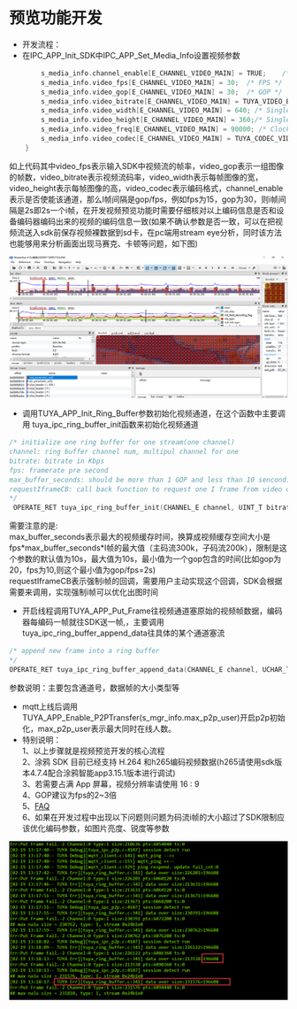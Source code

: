 # 预览功能开发
* 开发流程：
* 在IPC_APP_Init_SDK中IPC_APP_Set_Media_Info设置视频参数     

```C
        s_media_info.channel_enable[E_CHANNEL_VIDEO_MAIN] = TRUE;    /* Whether to enable local HD video streaming */
        s_media_info.video_fps[E_CHANNEL_VIDEO_MAIN] = 30;  /* FPS */
        s_media_info.video_gop[E_CHANNEL_VIDEO_MAIN] = 30;  /* GOP */
        s_media_info.video_bitrate[E_CHANNEL_VIDEO_MAIN] = TUYA_VIDEO_BITRATE_1M; /* Rate limit */
        s_media_info.video_width[E_CHANNEL_VIDEO_MAIN] = 640; /* Single frame resolution of width*/
        s_media_info.video_height[E_CHANNEL_VIDEO_MAIN] = 360;/* Single frame resolution of height */
        s_media_info.video_freq[E_CHANNEL_VIDEO_MAIN] = 90000; /* Clock frequency */
        s_media_info.video_codec[E_CHANNEL_VIDEO_MAIN] = TUYA_CODEC_VIDEO_H264; /* Encoding format */
    }
```

  如上代码其中video_fps表示输入SDK中视频流的帧率，video_gop表示一组图像的帧数，video_bitrate表示视频流码率，video_width表示每帧图像的宽， video_height表示每帧图像的高，video_codec表示编码格式，channel_enable表示是否使能该通道，那么I帧间隔是gop/fps，例如fps为15，gop为30，则i帧间隔是2s即2s一个i帧，在开发视频预览功能时需要仔细核对以上编码信息是否和设备编码器编码出来的视频的编码信息一致(如果不确认参数是否一致，可以在把视频流送入sdk前保存视频裸数据到sd卡，在pc端用stream eye分析，同时该方法也能够用来分析画面出现马赛克、卡顿等问题，如下图)  
<div align=center><img  src = "stream_eye.jpg"alt="img" style="zoom:150%;"></div>    

* 调用TUYA_APP_Init_Ring_Buffer参数初始化视频通道，在这个函数中主要调用 tuya_ipc_ring_buffer_init函数来初始化视频通道  
```C
/* initialize one ring buffer for one stream(one channel)
channel: ring buffer channel num, multipul channel for one 
bitrate: bitrate in Kbps
fps: framerate pre second
max_buffer_seconds: should be more than 1 GOP and less than 10 sencond. Set to 0 as default(10s).
requestIframeCB: call back function to request one I frame from video decoder. set to NULL if not needed or for NON-video stream.
*/
 OPERATE_RET tuya_ipc_ring_buffer_init(CHANNEL_E channel, UINT_T bitrate, UINT_T fps, UINT_T max_buffer_seconds, FUNC_REQUEST_I_FRAME requestIframeCB);  
```
需要注意的是:  
  max_buffer_seconds表示最大的视频缓存时间，换算成视频缓存空间大小是fps*max_buffer_seconds\*I帧的最大值（主码流300k，子码流200k），限制是这个参数的默认值为10s，最大值为10s，最小值为一个gop包含的时间(比如gop为20，fps为10,则这个最小值为gop/fps=2s)  
  requestIframeCB表示强制i帧的回调，需要用户主动实现这个回调，SDK会根据需要来调用，实现强制i帧可以优化出图时间  

* 开启线程调用TUYA_APP_Put_Frame往视频通道塞原始的视频帧数据，编码器每编码一帧就往SDK送一帧,，主要调用tuya_ipc_ring_buffer_append_data往具体的某个通道塞流    

```C
/* append new frame into a ring buffer
*/
OPERATE_RET tuya_ipc_ring_buffer_append_data(CHANNEL_E channel, UCHAR_T *addr, UINT_T size, MEDIA_FRAME_TYPE_E type, UINT64_T pts);  
```
参数说明：主要包含通道号，数据帧的大小类型等    
* mqtt上线后调用TUYA_APP_Enable_P2PTransfer(s_mgr_info.max_p2p_user)开启p2p初始化，max_p2p_user表示最大同时在线人数。  
* 特别说明：  
1、以上步骤就是视频预览开发的核心流程  
2、涂鸦 SDK 目前已经支持 H.264 和h265编码视频数据(h265请使用sdk版本4.7.4配合涂鸦智能app3.15.1版本进行调试)  
3、若需要占满 App 屏幕，视频分辨率请使用 16 : 9  
4、GOP建议为fps的2~3倍  
5、[FAQ](https://wudwbaron.github.io/FAQ/preview.html)  
6、如果在开发过程中出现以下问题则问题为码流i帧的大小超过了SDK限制应该优化编码参数，如图片亮度、锐度等参数  
<div align=center><img  src = "dataoversize.png"alt="img" style="zoom:150%;"></div>  
